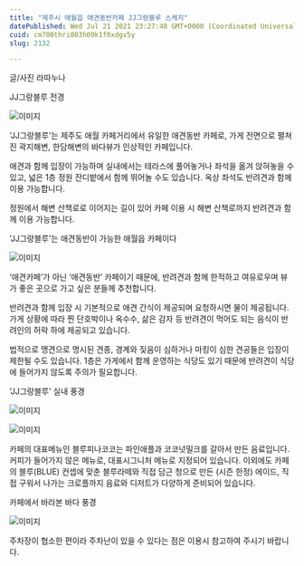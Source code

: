 ```yaml
---
title: "제주시 애월읍 애견동반카페 JJ그랑블루 스케치"
datePublished: Wed Jul 21 2021 23:27:48 GMT+0000 (Coordinated Universal Time)
cuid: cm700thri003h09k1f0xdgv5y
slug: 2132

---
```



글/사진 라따누나

JJ그랑블루 전경

![이미지](https://cdn.hashnode.com/res/hashnode/image/upload/v1739250450924/c63438d1-968a-44f4-b059-ba25f008607d.jpeg)

'JJ그랑블루'는 제주도 애월 카페거리에서 유일한 애견동반 카페로, 가게 전면으로 펼쳐진 곽지해변, 한담해변의 바다뷰가 인상적인 카페입니다.

애견과 함께 입장이 가능하며 실내에서는 테라스에 풀어놓거나 좌석을 옮겨 앉혀놓을 수 있고, 넓은 1층 정원 잔디밭에서 함께 뛰어놀 수도 있습니다. 옥상 좌석도 반려견과 함께 이용 가능합니다.

정원에서 해변 산책로로 이어지는 길이 있어 카페 이용 시 해변 산책로까지 반려견과 함께 이용 가능합니다.

'JJ그랑블루'는 애견동반이 가능한 애월읍 카페이다

![이미지](https://cdn.hashnode.com/res/hashnode/image/upload/v1739250453082/f787a696-353b-438d-84e4-38dd30b89583.jpeg)

‘애견카페’가 아닌 ‘애견동반’ 카페이기 때문에, 반려견과 함께 한적하고 여유로우며 뷰가 좋은 곳으로 가고 싶은 분들께 추천합니다.

반려견과 함께 입장 시 기본적으로 애견 간식이 제공되며 요청하시면 물이 제공됩니다. 가게 상황에 따라 찐 단호박이나 옥수수, 삶은 감자 등 반려견이 먹어도 되는 음식이 반려인의 허락 하에 제공되고 있습니다.

법적으로 맹견으로 명시된 견종, 경계와 짖음이 심하거나 마킹이 심한 견공들은 입장이 제한될 수도 있습니다. 1층은 가게에서 함께 운영하는 식당도 있기 때문에 반려견이 식당에 들어가지 않도록 주의가 필요합니다.

'JJ그랑블루' 실내 풍경

![이미지](https://cdn.hashnode.com/res/hashnode/image/upload/v1739250455670/4c5c0faf-ca3b-4882-96ba-b3d618ebaf3a.jpeg)

![이미지](https://cdn.hashnode.com/res/hashnode/image/upload/v1739250458373/99a6e162-680c-4918-bd12-bb4b854e1f49.jpeg)

카페의 대표메뉴인 블루피나코코는 파인애플과 코코넛밀크를 갈아서 만든 음료입니다. 커피가 들어가지 않은 메뉴로, 대표시그니처 메뉴로 지정되어 있습니다. 이외에도 카페의 블루(BLUE) 컨셉에 맞춘 블루라떼와 직접 담근 청으로 만든 (시즌 한정) 에이드, 직접 구워서 나가는 크로플까지 음료와 디저트가 다양하게 준비되어 있습니다.

카페에서 바라본 바다 풍경

![이미지](https://cdn.hashnode.com/res/hashnode/image/upload/v1739250460626/ad41fb61-4b6e-45f2-8f4b-761f0c65fb15.jpeg)

주차장이 협소한 편이라 주차난이 있을 수 있다는 점은 이용시 참고하여 주시기 바랍니다.